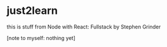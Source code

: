 # just2learn

this is stuff from Node with React: Fullstack by Stephen Grinder

[note to myself: nothing yet] 